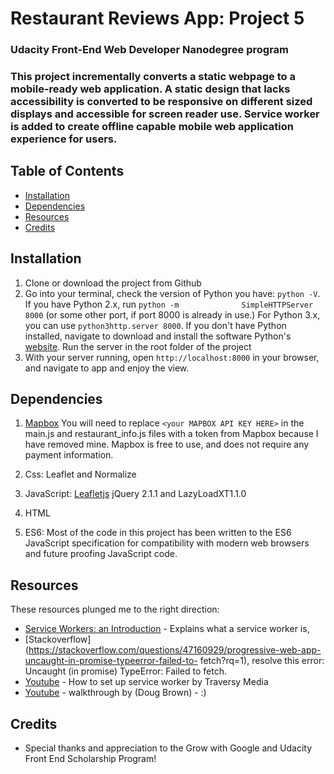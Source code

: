 # Restaurant Reviews App: Project 5

### Udacity Front-End Web Developer Nanodegree program

### This project incrementally converts a static webpage to a mobile-ready web application. A static design that lacks             accessibility is converted to be responsive on different sized displays and accessible for screen reader use. Service         worker is added to create offline capable mobile web application experience for users.


## Table of Contents

* [Installation](#installation)
* [Dependencies](#dependencies)
* [Resources](#dependencies)
* [Credits](#credits)


## Installation

1. Clone or download the project from Github 
2. Go into your terminal, check the version of Python you have: `python -V`. If you have Python 2.x, run `python -m              SimpleHTTPServer 8000` (or some other port, if port 8000 is already in use.) For Python 3.x, you can use                     `python3http.server 8000`. If you don't have Python installed, navigate to 
   download and install the software Python's [website](https://www.python.org/).  Run the server in the root folder of the      project
3. With your server running, open `http://localhost:8000` in your browser, and navigate to app and enjoy the view.


## Dependencies

1. [Mapbox](https://www.mapbox.com/) You will need to replace `<your MAPBOX API KEY HERE>` in the main.js and                    restaurant_info.js files with a token from Mapbox because I have removed mine. Mapbox is free to use, and does not require    any payment information. 
 
2. Css: Leaflet and Normalize
3. JavaScript: [Leafletjs](https://leafletjs.com/) jQuery 2.1.1 and LazyLoadXT1.1.0 
4. HTML
5. ES6: Most of the code in this project has been written to the ES6 JavaScript specification for compatibility with modern           web browsers and future proofing JavaScript code.


## Resources

These resources plunged me to the right direction:
* [Service Workers: an Introduction](https://developers.google.com/web/fundamentals/primers/service-workers/Reviewed) -         Explains what a service worker is, 
* [Stackoverflow](https://stackoverflow.com/questions/47160929/progressive-web-app-uncaught-in-promise-typeerror-failed-to-     fetch?rq=1), resolve this error: Uncaught (in promise) TypeError: Failed to fetch.
* [Youtube](https://www.youtube.com/watch?v=ksXwaWHCW6k&feature=youtu.be) - How to set up service worker by Traversy Media
* [Youtube](https://www.youtube.com/watch?v=92dtrNU1GQc) - walkthrough by (Doug Brown) - :) 


## Credits

* Special thanks and appreciation to the Grow with Google and Udacity Front End Scholarship Program!












